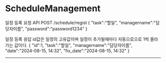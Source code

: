 # ScheduleManagement

일정 등록 요청 API
POST /schedule/regist
{
  "task":"할일",
  "managername":"담당자이름",
  "password":"password1234"
}

일정 등록 응답
id값은 일정의 고유값이며 일정이 추가될때마다 자동으로으로 1씩 올라가는 값이다.
{
  "id":1,
  "task":"할일",
  "managername":"담당자이름",
  "date":"2024-08-15, 14:32",
  "fix_date":"2024-08-15, 14:32"
}

------------------------------------





